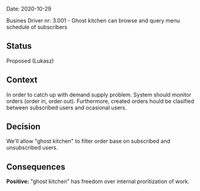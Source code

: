 Date: 2020-10-29 

Busines Driver nr: 3.001 - Ghost kitchen can browse and query menu schedule of subscribers

## Status

Proposed (Lukasz)

## Context

In order to catch up with demand supply problem. System should monitor orders (order in, order out). 
Furthermore, created orders hould be clasified between subscribed users and ocasional users.

## Decision

We'll allow "ghost kitchen" to filter order base on subscribed and unsubscribed users.

## Consequences

**Positive:** "ghost kitchen" has freedom over internal proritization of work.
